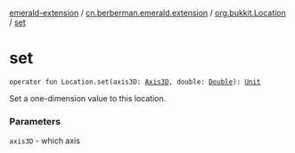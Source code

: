 [emerald-extension](../../index.md) / [cn.berberman.emerald.extension](../index.md) / [org.bukkit.Location](index.md) / [set](.)

# set

`operator fun Location.set(axis3D: `[`Axis3D`](../-axis3-d/index.md)`, double: `[`Double`](https://kotlinlang.org/api/latest/jvm/stdlib/kotlin/-double/index.html)`): `[`Unit`](https://kotlinlang.org/api/latest/jvm/stdlib/kotlin/-unit/index.html)

Set a one-dimension value to this location.

### Parameters

`axis3D` - which axis
